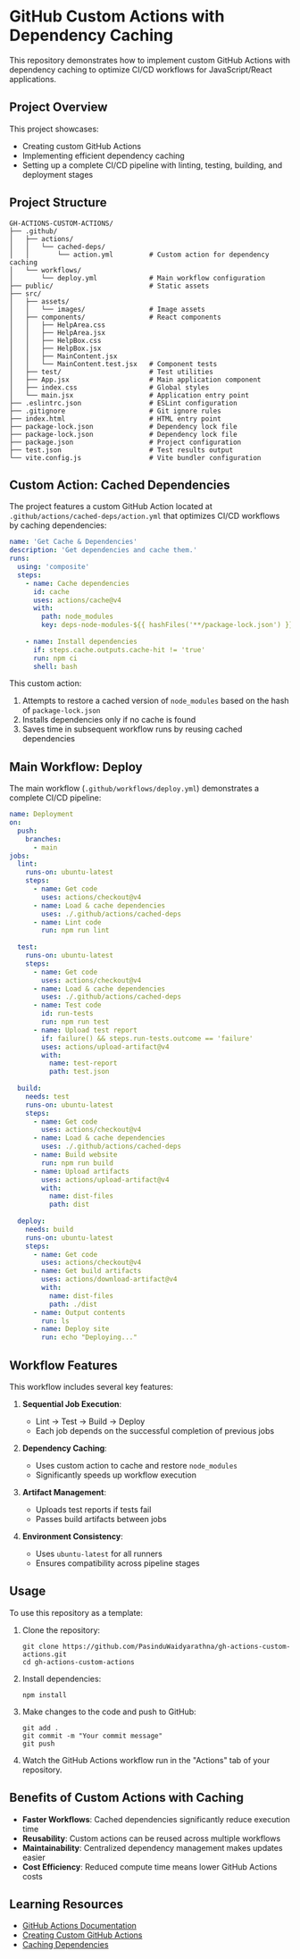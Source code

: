 # GitHub Custom Actions with Dependency Caching

This repository demonstrates how to implement custom GitHub Actions with dependency caching to optimize CI/CD workflows for JavaScript/React applications.

## Project Overview

This project showcases:
- Creating custom GitHub Actions
- Implementing efficient dependency caching
- Setting up a complete CI/CD pipeline with linting, testing, building, and deployment stages

## Project Structure

```
GH-ACTIONS-CUSTOM-ACTIONS/
├── .github/
│   ├── actions/
│   │   └── cached-deps/
│   │       └── action.yml         # Custom action for dependency caching
│   └── workflows/
│       └── deploy.yml             # Main workflow configuration
├── public/                        # Static assets
├── src/
│   ├── assets/
│   │   └── images/                # Image assets
│   ├── components/                # React components
│   │   ├── HelpArea.css
│   │   ├── HelpArea.jsx
│   │   ├── HelpBox.css
│   │   ├── HelpBox.jsx
│   │   ├── MainContent.jsx
│   │   └── MainContent.test.jsx   # Component tests
│   ├── test/                      # Test utilities
│   ├── App.jsx                    # Main application component
│   ├── index.css                  # Global styles
│   └── main.jsx                   # Application entry point
├── .eslintrc.json                 # ESLint configuration
├── .gitignore                     # Git ignore rules
├── index.html                     # HTML entry point
├── package-lock.json              # Dependency lock file
├── package-lock.json              # Dependency lock file
├── package.json                   # Project configuration
├── test.json                      # Test results output
└── vite.config.js                 # Vite bundler configuration

```

## Custom Action: Cached Dependencies

The project features a custom GitHub Action located at `.github/actions/cached-deps/action.yml` that optimizes CI/CD workflows by caching dependencies:

```yaml
name: 'Get Cache & Dependencies'
description: 'Get dependencies and cache them.'
runs:
  using: 'composite'
  steps:
    - name: Cache dependencies
      id: cache
      uses: actions/cache@v4
      with:
        path: node_modules
        key: deps-node-modules-${{ hashFiles('**/package-lock.json') }}
    
    - name: Install dependencies
      if: steps.cache.outputs.cache-hit != 'true'
      run: npm ci
      shell: bash
```

This custom action:
1. Attempts to restore a cached version of `node_modules` based on the hash of `package-lock.json`
2. Installs dependencies only if no cache is found
3. Saves time in subsequent workflow runs by reusing cached dependencies

## Main Workflow: Deploy

The main workflow (`.github/workflows/deploy.yml`) demonstrates a complete CI/CD pipeline:

```yaml
name: Deployment
on:
  push:
    branches:
      - main
jobs:
  lint:
    runs-on: ubuntu-latest
    steps:
      - name: Get code
        uses: actions/checkout@v4
      - name: Load & cache dependencies
        uses: ./.github/actions/cached-deps
      - name: Lint code
        run: npm run lint
  
  test:
    runs-on: ubuntu-latest
    steps:
      - name: Get code
        uses: actions/checkout@v4
      - name: Load & cache dependencies
        uses: ./.github/actions/cached-deps
      - name: Test code
        id: run-tests
        run: npm run test
      - name: Upload test report
        if: failure() && steps.run-tests.outcome == 'failure'
        uses: actions/upload-artifact@v4
        with:
          name: test-report
          path: test.json
  
  build:
    needs: test
    runs-on: ubuntu-latest
    steps:
      - name: Get code
        uses: actions/checkout@v4
      - name: Load & cache dependencies
        uses: ./.github/actions/cached-deps
      - name: Build website
        run: npm run build
      - name: Upload artifacts
        uses: actions/upload-artifact@v4
        with:
          name: dist-files
          path: dist
  
  deploy:
    needs: build
    runs-on: ubuntu-latest
    steps:
      - name: Get code
        uses: actions/checkout@v4
      - name: Get build artifacts
        uses: actions/download-artifact@v4
        with:
          name: dist-files
          path: ./dist
      - name: Output contents
        run: ls
      - name: Deploy site
        run: echo "Deploying..."
```

## Workflow Features

This workflow includes several key features:

1. **Sequential Job Execution**: 
   - Lint → Test → Build → Deploy
   - Each job depends on the successful completion of previous jobs

2. **Dependency Caching**:
   - Uses custom action to cache and restore `node_modules` 
   - Significantly speeds up workflow execution

3. **Artifact Management**:
   - Uploads test reports if tests fail
   - Passes build artifacts between jobs

4. **Environment Consistency**:
   - Uses `ubuntu-latest` for all runners
   - Ensures compatibility across pipeline stages

## Usage

To use this repository as a template:

1. Clone the repository:
   ```
   git clone https://github.com/PasinduWaidyarathna/gh-actions-custom-actions.git
   cd gh-actions-custom-actions
   ```

2. Install dependencies:
   ```
   npm install
   ```

3. Make changes to the code and push to GitHub:
   ```
   git add .
   git commit -m "Your commit message"
   git push
   ```

4. Watch the GitHub Actions workflow run in the "Actions" tab of your repository.

## Benefits of Custom Actions with Caching

- **Faster Workflows**: Cached dependencies significantly reduce execution time
- **Reusability**: Custom actions can be reused across multiple workflows
- **Maintainability**: Centralized dependency management makes updates easier
- **Cost Efficiency**: Reduced compute time means lower GitHub Actions costs

## Learning Resources

- [GitHub Actions Documentation](https://docs.github.com/en/actions)
- [Creating Custom GitHub Actions](https://docs.github.com/en/actions/creating-actions)
- [Caching Dependencies](https://docs.github.com/en/actions/guides/caching-dependencies-to-speed-up-workflows)
